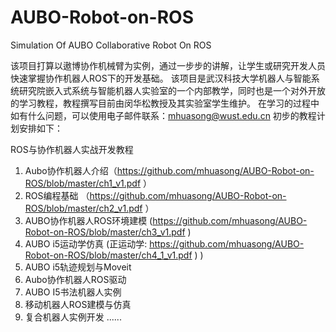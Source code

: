 # AUBO-Robot-on-ROS
Simulation Of AUBO Collaborative Robot On ROS

该项目打算以遨博协作机械臂为实例，通过一步步的讲解，让学生或研究开发人员快速掌握协作机器人ROS下的开发基础。
该项目是武汉科技大学机器人与智能系统研究院嵌入式系统与智能机器人实验室的一个内部教学，同时也是一个对外开放的学习教程，教程撰写目前由闵华松教授及其实验室学生维护。
在学习的过程中如有什么问题，可以使用电子邮件联系：mhuasong@wust.edu.cn
初步的教程计划安排如下：

ROS与协作机器人实战开发教程
1. Aubo协作机器人介绍（https://github.com/mhuasong/AUBO-Robot-on-ROS/blob/master/ch1_v1.pdf ）
2. ROS编程基础 （https://github.com/mhuasong/AUBO-Robot-on-ROS/blob/master/ch2_v1.pdf ）
3. AUBO协作机器人ROS环境建模 (https://github.com/mhuasong/AUBO-Robot-on-ROS/blob/master/ch3_v1.pdf )
4. AUBO i5运动学仿真 (正运动学: https://github.com/mhuasong/AUBO-Robot-on-ROS/blob/master/ch4_1_v1.pdf ) ) 
5. AUBO i5轨迹规划与Moveit
6. Aubo协作机器人ROS驱动
7. AUBO I5书法机器人实例
8. 移动机器人ROS建模与仿真
9. 复合机器人实例开发
......
